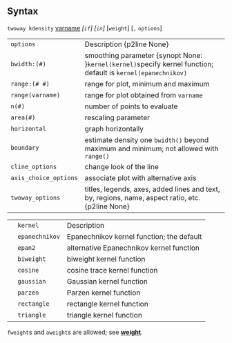 ## Syntax

`twoway kdensity`
[varname](http://www.stata.com/help.cgi?varname)
_\[`if`\] \[`in`\]_ \[`weight`\] \[`,`
`options`\]

|                       |                                                                                                               |
|-----------------------|---------------------------------------------------------------------------------------------------------------|
| `options`             | Description {p2line None}                                                                                     |
| `bwidth:(#)`      | smoothing parameter {synopt None: }`kernel(kernel)`specify kernel function; default is `kernel(epanechnikov)` |
| `range:(# #)`   | range for plot, minimum and maximum                                                                           |
| `range(varname)`      | range for plot obtained from `varname`                                                                        |
| `n(#)`            | number of points to evaluate                                                                                  |
| `area(#)`         | rescaling parameter                                                                                           |
| `horizontal`          | graph horizontally                                                                                            |
| `boundary`            | estimate density one `bwidth()` beyond maximum and minimum; not allowed with `range()`                        |
| `cline_options`       | change look of the line                                                                                       |
| `axis_choice_options` | associate plot with alternative axis                                                                          |
| `twoway_options`      | titles, legends, axes, added lines and text, by, regions, name, aspect ratio, etc. {p2line None}              |

|     |                |                                           |
|-----|----------------|-------------------------------------------|
|     | `kernel`       | Description                               |
|     | `epanechnikov` | Epanechnikov kernel function; the default |
|     | `epan2`        | alternative Epanechnikov kernel function  |
|     | `biweight`     | biweight kernel function                  |
|     | `cosine`       | cosine trace kernel function              |
|     | `gaussian`     | Gaussian kernel function                  |
|     | `parzen`       | Parzen kernel function                    |
|     | `rectangle`    | rectangle kernel function                 |
|     | `triangle`     | triangle kernel function                  |

`fweight`s and `aweight`s are allowed; see
[<strong>weight</strong>](http://www.stata.com/help.cgi?weight).
